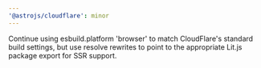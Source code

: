 ```yaml
---
'@astrojs/cloudflare': minor
---
```


Continue using esbuild.platform 'browser' to match CloudFlare's standard build settings, but use resolve rewrites to point to the appropriate Lit.js package export for SSR support.
